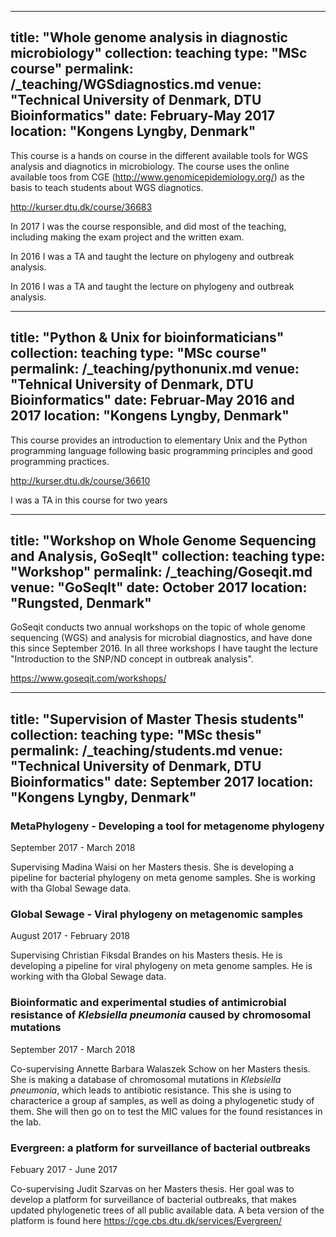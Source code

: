 
---
title: "Whole genome analysis in diagnostic microbiology"
collection: teaching
type: "MSc course"
permalink: /_teaching/WGSdiagnostics.md
venue: "Technical University of Denmark, DTU Bioinformatics"
date: February-May 2017
location: "Kongens Lyngby, Denmark"
---

This course is a hands on course in the different available tools for WGS analysis and diagnotics in microbiology. The course uses the online available toos from CGE (http://www.genomicepidemiology.org/) as the basis to teach students about WGS diagnotics.

http://kurser.dtu.dk/course/36683

In 2017 I was the course responsible, and did most of the teaching, including making the exam project and the written exam.

In 2016 I was a TA and taught the lecture on phylogeny and outbreak analysis.

In 2016 I was a TA and taught the lecture on phylogeny and outbreak analysis.


---
title: "Python & Unix for bioinformaticians"
collection: teaching
type: "MSc course"
permalink: /_teaching/pythonunix.md
venue: "Tehnical University of Denmark, DTU Bioinformatics"
date: Februar-May 2016 and 2017
location: "Kongens Lyngby, Denmark"
---
This course provides an introduction to elementary Unix and the Python programming language following basic programming principles and good programming practices.

http://kurser.dtu.dk/course/36610

I was a TA in this course for two years


---
title: "Workshop on Whole Genome Sequencing and Analysis, GoSeqIt"
collection: teaching
type: "Workshop"
permalink: /_teaching/Goseqit.md
venue: "GoSeqIt"
date: October 2017
location: "Rungsted, Denmark"
---
GoSeqit conducts two annual workshops on the topic of whole genome sequencing (WGS) and analysis for microbial diagnostics, and have done this since September 2016. In all three workshops I have taught the lecture "Introduction to the SNP/ND concept in outbreak analysis". 

https://www.goseqit.com/workshops/


---
title: "Supervision of Master Thesis students"
collection: teaching
type: "MSc thesis"
permalink: /_teaching/students.md
venue: "Technical University of Denmark, DTU Bioinformatics"
date: September 2017
location: "Kongens Lyngby, Denmark"
---

### MetaPhylogeny - Developing a tool for metagenome phylogeny

September 2017 - March 2018

Supervising Madina Waisi on her Masters thesis. She is developing a pipeline for bacterial phylogeny on meta genome samples. She is working with tha Global Sewage data.

### Global Sewage - Viral phylogeny on metagenomic samples

August 2017 - February 2018

Supervising Christian Fiksdal Brandes on his Masters thesis. He is developing a pipeline for viral phylogeny on meta genome samples. He is working with tha Global Sewage data.


### Bioinformatic and experimental studies of antimicrobial resistance of *Klebsiella pneumonia* caused by chromosomal mutations 

September 2017 - March 2018

Co-supervising Annette Barbara Walaszek Schow on her Masters thesis. She is making a database of chromosomal mutations in *Klebsiella pneumonia*, which leads to antibiotic resistance. This she is using to characterice a group af samples, as well as doing a phylogenetic study of them. She will then go on to test the MIC values for the found resistances in the lab.

### Evergreen: a platform for surveillance of bacterial outbreaks

Febuary 2017 - June 2017

Co-supervising Judit Szarvas on her Masters thesis. Her goal was to develop a platform for surveillance of bacterial outbreaks, that makes updated phylogenetic trees of all public available data. A beta version of the platform is found here https://cge.cbs.dtu.dk/services/Evergreen/
